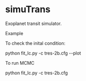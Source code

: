 # simuTrans
Exoplanet transit simulator.


Example 

To check the inital condition: 

python fit_lc.py -c tres-2b.cfg --plot

To run MCMC

python fit_lc.py -c tres-2b.cfg
